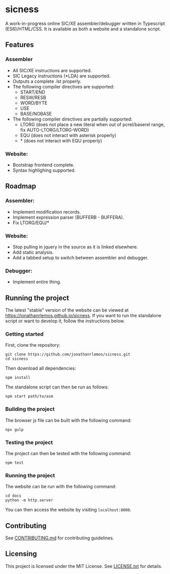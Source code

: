 # sicness
A work-in-progress online SIC/XE assembler/debugger written in Typescript (ES6)/HTML/CSS. It is available as both a website and a standalone script.

## Features
### Assembler
* All SIC/XE instructions are supported.
* SIC Legacy instructions (*LDA) are supported.
* Outputs a complete .lst properly.
* The following compiler directives are supported:
    * START/END
    * RESW/RESB
	* WORD/BYTE
	* USE
	* BASE/NOBASE
* The following compiler directives are partially supported:
    * LTORG (does not place a new literal when out of pcrel/baserel range, fix AUTO-LTORG/LTORG-WORD)
	* EQU (does not interact with asterisk properly)
	* \* (does not interact with EQU properly)

### Website:
* Bootstrap frontend complete.
* Syntax highlighing supported.

## Roadmap
### Assembler:
* Implement modification records.
* Implement expression parser (BUFFERB - BUFFERA).
* Fix LTORG/EQU/\*

### Website:
* Stop pulling in jquery in the source as it is linked elsewhere.
* Add static analysis.
* Add a tabbed setup to switch between assembler and debugger.

### Debugger:
* Implement entire thing.

## Running the project
The latest "stable" version of the website can be viewed at <https://jonathanrlemos.github.io/sicness>.
If you want to run the standalone script or want to develop it, follow the instructions below.

### Getting started
First, clone the repository:
```shell
git clone https://github.com/jonathanrlemos/sicness.git
cd sicness
```

Then download all dependencies:
```shell
npm install
```

The standalone script can then be run as follows:
```shell
npm start path/to/asm
```

### Building the project
The browser js file can be built with the following command:
```shell
npx gulp
```

### Testing the project
The project can then be tested with the following command:
```shell
npm test
```

### Running the project
The website can be run with the following command:
```shell
cd docs
python -m http.server
```

You can then access the website by visiting `localhost:8000`.

## Contributing
See [CONTRIBUTING.md](CONTRIBUTING.md) for contributing guidelines.

## Licensing
This project is licensed under the MIT License. See [LICENSE.txt](LICENSE.txt) for details.
